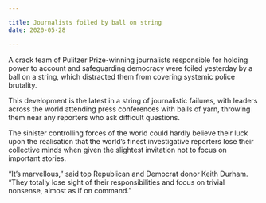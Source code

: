 ```yaml
---

title: Journalists foiled by ball on string
date: 2020-05-28

---
```


A crack team of Pulitzer Prize-winning journalists responsible for holding power to account and safeguarding democracy were foiled yesterday by a ball on a string, which distracted them from covering systemic police brutality.

This development is the latest in a string of journalistic failures, with leaders across the world attending press conferences with balls of yarn, throwing them near any reporters who ask difficult questions.

The sinister controlling forces of the world could hardly believe their luck upon the realisation that the world’s finest investigative reporters lose their collective minds when given the slightest invitation not to focus on important stories.

“It’s marvellous,” said top Republican and Democrat donor Keith Durham. “They totally lose sight of their responsibilities and focus on trivial nonsense, almost as if on command.”